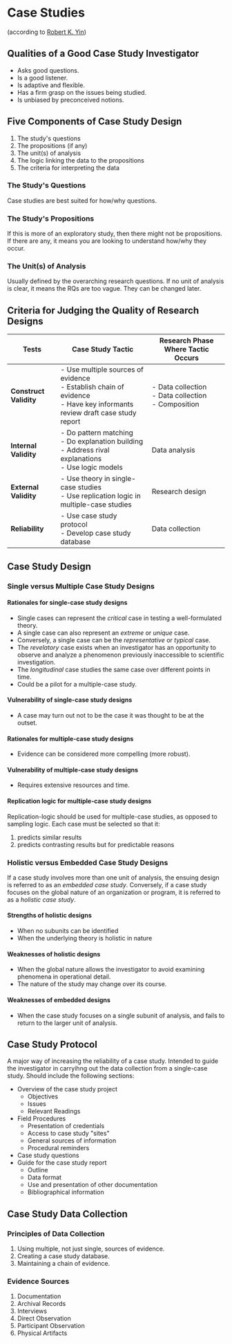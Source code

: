 # Case Studies

(according to [Robert K. Yin](https://www.amazon.ca/Case-Study-Research-Design-Methods/dp/0761925538/ref=sr_1_2?ie=UTF8&qid=1543864818&sr=8-2&keywords=case+study+research+design+and+methods))

## Qualities of a Good Case Study Investigator

- Asks good questions.
- Is a good listener.
- Is adaptive and flexible.
- Has a firm grasp on the issues being studied.
- Is unbiased by preconceived notions.

## Five Components of Case Study Design

1. The study's questions
2. The propositions (if any)
3. The unit(s) of analysis
4. The logic linking the data to the propositions
5. The criteria for interpreting the data

### The Study's Questions

Case studies are best suited for how/why questions.

### The Study's Propositions

If this is more of an exploratory study, then there might not be propositions.
If there are any, it means you are looking to understand how/why they occur.

### The Unit(s) of Analysis

Usually defined by the overarching research questions.
If no unit of analysis is clear, it means the RQs are too vague.
They can be changed later.

## Criteria for Judging the Quality of Research Designs

| Tests | Case Study Tactic | Research Phase Where Tactic Occurs |
|-------|-------------------|------------------------------------|
| **Construct Validity** | - Use multiple sources of evidence <br /> - Establish chain of evidence <br /> - Have key informants review draft case study report | - Data collection <br /> - Data collection <br /> - Composition |
| **Internal Validity** | - Do pattern matching <br /> - Do explanation building <br /> - Address rival explanations <br /> - Use logic models | Data analysis |
| **External Validity** | - Use theory in single-case studies <br /> - Use replication logic in multiple-case studies | Research design |
| **Reliability** | - Use case study protocol <br /> - Develop case study database | Data collection |

## Case Study Design

### Single versus Multiple Case Study Designs

#### Rationales for single-case study designs

- Single cases can represent the _critical_ case in testing a well-formulated theory.
- A single case can also represent an _extreme_ or _unique_ case.
- Conversely, a single case can be the _representative_ or _typical_ case.
- The _revelatory_ case exists when an investigator has an opportunity to observe and analyze a phenomenon previously inaccessible to scientific investigation.
- The _longitudinal_ case studies the same case over different points in time.
- Could be a pilot for a multiple-case study.

#### Vulnerability of single-case study designs

- A case may turn out not to be the case it was thought to be at the outset.

#### Rationales for multiple-case study designs

- Evidence can be considered more compelling (more robust).

#### Vulnerability of multiple-case study designs

- Requires extensive resources and time.

#### Replication logic for multiple-case study designs

Replication-logic should be used for multiple-case studies, as opposed to sampling logic.
Each case must be selected so that it:
1. predicts similar results
2. predicts contrasting results but for predictable reasons

### Holistic versus Embedded Case Study Designs

If a case study involves more than one unit of analysis, the ensuing design is referred to as an _embedded case study_.
Conversely, if a case study focuses on the global nature of an organization or program, it is referred to as a _holistic case study_.

#### Strengths of holistic designs

- When no subunits can be identified
- When the underlying theory is holistic in nature

#### Weaknesses of holistic designs

- When the global nature allows the investigator to avoid examining phenomena in operational detail.
- The nature of the study may change over its course.

#### Weaknesses of embedded designs

- When the case study focuses on a single subunit of analysis, and fails to return to the larger unit of analysis.

## Case Study Protocol

A major way of increasing the reliability of a case study.
Intended to guide the investigator in carryihng out the data collection from a single-case study.
Should include the following sections:
- Overview of the case study project
    - Objectives
    - Issues
    - Relevant Readings
- Field Procedures
    - Presentation of credentials
    - Access to case study "sites"
    - General sources of information
    - Procedural reminders
- Case study questions
- Guide for the case study report
    - Outline
    - Data format
    - Use and presentation of other documentation
    - Bibliographical information

## Case Study Data Collection

### Principles of Data Collection

1. Using multiple, not just single, sources of evidence.
2. Creating a case study database.
3. Maintaining a chain of evidence.

### Evidence Sources

1. Documentation
2. Archival Records
3. Interviews
4. Direct Observation
5. Participant Observation
6. Physical Artifacts